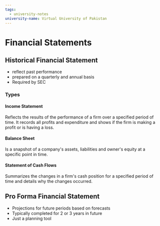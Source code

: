 ```yaml
---
tags:
  - university-notes
university-name: Virtual University of Pakistan
---
```


# Financial Statements
## Historical Financial Statement
- reflect past performance
- prepared on a quarterly and annual basis
- Required by SEC

### Types
#### Income Statement
Reflects the results of the performance of a firm over a specified period of time. It records all profits and expenditure and shows if the firm is making a profit or is having a loss.

#### Balance Sheet
Is a snapshot of a company's assets, liabilities and owner's equity at a specific point in time.

#### Statement of Cash Flows
Summarizes the changes in a firm's cash position for a specified period of time and details why the changes occurred.

## Pro Forma Financial Statement
- Projections for future periods based on forecasts
- Typically completed for 2 or 3 years in future
- Just a planning tool
